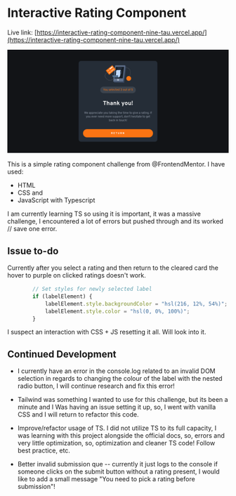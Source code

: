 # Interactive Rating Component

Live link: [https://interactive-rating-component-nine-tau.vercel.app/](https://interactive-rating-component-nine-tau.vercel.app/)

![](./Screenshot%202024-02-16%20at%2021-57-33%20Vite%20TS.png)

This is a simple rating component challenge from @FrontendMentor. I have used: 

- HTML 
- CSS and 
- JavaScript with Typescript 

I am currently learning TS so using it is important, it was a massive challenge, I encountered a lot of errors but pushed through and its worked // save one error.

## Issue to-do 

Currently after you select a rating and then return to the cleared card the hover to purple on clicked ratings doesn't work. 

```js
        // Set styles for newly selected label
        if (labelElement) {
            labelElement.style.backgroundColor = "hsl(216, 12%, 54%)";
            labelElement.style.color = "hsl(0, 0%, 100%)";
        }
```

I suspect an interaction with CSS + JS resetting it all. Will look into it. 

## Continued Development

- I currently have an error in the console.log related to an invalid DOM selection in regards to changing the colour of the label with the nested radio button, I will continue research and fix this error!

- Tailwind was something I wanted to use for this challenge, but its been a minute and I Was having an issue setting it up, so, I went with vanilla CSS and I will return to refactor this code. 

- Improve/refactor usage of TS. I did not utilize TS to its full capacity, I was learning with this project alongside the official docs, so, errors and very little optimization, so, optimization and cleaner TS code! Follow best practice, etc. 

- Better invalid submission que -- currently it just logs to the console if someone clicks on the submit button without a rating present, I would like to add a small message "You need to pick a rating before submission"!

